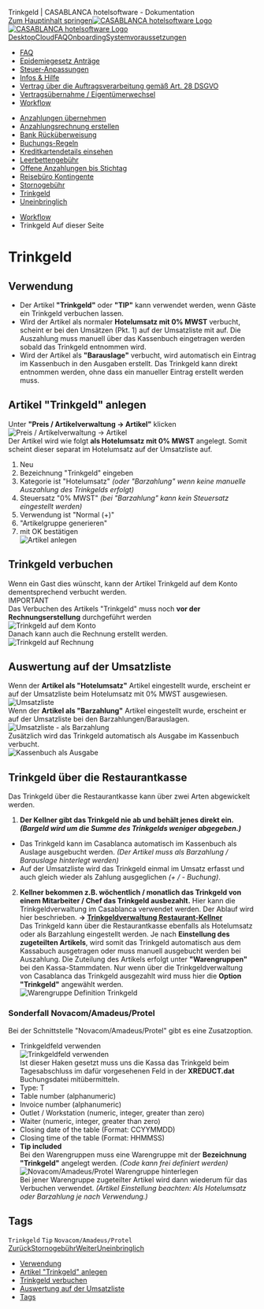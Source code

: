Trinkgeld | CASABLANCA hotelsoftware - Dokumentation  
[Zum Hauptinhalt springen](https://docs.casablanca.at/faq/workflow/tip/#__docusaurus_skipToContent_fallback)[![CASABLANCA hotelsoftware Logo](https://docs.casablanca.at/img/logo.png) ![CASABLANCA hotelsoftware Logo](https://docs.casablanca.at/img/Casablanca_LOGO_2022_neg.png)](https://docs.casablanca.at/) [Desktop](https://docs.casablanca.at/desktop/desktop/)[Cloud](https://docs.casablanca.at/cloud/cloud_systems/)[FAQ](https://docs.casablanca.at/faq)[Onboarding](https://docs.casablanca.at/onboarding/fiscalization)[Systemvoraussetzungen](https://docs.casablanca.at/system_requirements)  
* [FAQ](https://docs.casablanca.at/faq/)
* [Epidemiegesetz Anträge](https://docs.casablanca.at/faq/epidemic_law/)
* [Steuer-Anpassungen](https://docs.casablanca.at/faq/change_of_taxes/)
* [Infos & Hilfe](https://docs.casablanca.at/faq/info_help/block_vacancies)
* [Vertrag über die Auftragsverarbeitung gemäß Art. 28 DSGVO](https://docs.casablanca.at/faq/dsgvo/)
* [Vertragsübernahme / Eigentümerwechsel](https://docs.casablanca.at/faq/customer_change/)
* [Workflow](https://docs.casablanca.at/faq/workflow/)
+ [Anzahlungen übernehmen](https://docs.casablanca.at/faq/workflow/park_prepayment)
+ [Anzahlungsrechnung erstellen](https://docs.casablanca.at/faq/workflow/prepayment_invoice)
+ [Bank Rücküberweisung](https://docs.casablanca.at/faq/workflow/payback)
+ [Buchungs-Regeln](https://docs.casablanca.at/faq/workflow/booking_rules)
+ [Kreditkartendetails einsehen](https://docs.casablanca.at/faq/workflow/view_credit_card_details)
+ [Leerbettengebühr](https://docs.casablanca.at/faq/workflow/empty_bed_fee)
+ [Offene Anzahlungen bis Stichtag](https://docs.casablanca.at/faq/workflow/open_deposits)
+ [Reisebüro Kontingente](https://docs.casablanca.at/faq/workflow/travel_agency_contingents)
+ [Stornogebühr](https://docs.casablanca.at/faq/workflow/cancellation_fee)
+ [Trinkgeld](https://docs.casablanca.at/faq/workflow/tip)
+ [Uneinbringlich](https://docs.casablanca.at/faq/workflow/irrecoverable)  
* [Workflow](https://docs.casablanca.at/faq/workflow/)
* Trinkgeld
Auf dieser Seite

# Trinkgeld  
## Verwendung[](https://docs.casablanca.at/faq/workflow/tip/#verwendung "Direkter Link zu Verwendung")  
* Der Artikel **"Trinkgeld"** oder **"TIP"** kann verwendet werden, wenn Gäste ein Trinkgeld verbuchen lassen.
* Wird der Artikel als normaler **Hotelumsatz mit 0% MWST** verbucht, scheint er bei den Umsätzen (Pkt. 1) auf der Umsatzliste mit auf. Die Auszahlung muss manuell über das Kassenbuch eingetragen werden sobald das Trinkgeld entnommen wird.
* Wird der Artikel als **"Barauslage"** verbucht, wird automatisch ein Eintrag im Kassenbuch in den Ausgaben erstellt. Das Trinkgeld kann direkt entnommen werden, ohne dass ein manueller Eintrag erstellt werden muss.

## Artikel "Trinkgeld" anlegen[](https://docs.casablanca.at/faq/workflow/tip/#artikel-trinkgeld-anlegen "Direkter Link zu Artikel \"Trinkgeld\" anlegen")  
Unter **"Preis / Artikelverwaltung -> Artikel"** klicken  
![Preis / Artikelverwaltung -&gt; Artikel](https://docs.casablanca.at/assets/images/job_base_data-53e8f4869b8d61f60da13769e5845387.png "Preis / Artikelverwaltung -> Artikel")  
Der Artikel wird wie folgt **als Hotelumsatz mit 0% MWST** angelegt.
Somit scheint dieser separat im Hotelumsatz auf der Umsatzliste auf.  
1. Neu
2. Bezeichnung "Trinkgeld" eingeben
3. Kategorie ist "Hotelumsatz" *(oder "Barzahlung" wenn keine manuelle Auszahlung des Trinkgelds erfolgt)*
4. Steuersatz "0% MWST" *(bei "Barzahlung" kann kein Steuersatz eingestellt werden)*
5. Verwendung ist "Normal (+)"
6. "Artikelgruppe generieren"
7. mit OK bestätigen  
![Artikel anlegen](https://docs.casablanca.at/assets/images/insert_job-cfb31ac999598f54ce2fdba10ec45e14.png "Artikel anlegen")

## Trinkgeld verbuchen[](https://docs.casablanca.at/faq/workflow/tip/#trinkgeld-verbuchen "Direkter Link zu Trinkgeld verbuchen")  
Wenn ein Gast dies wünscht, kann der Artikel Trinkgeld auf dem Konto dementsprechend verbucht werden.  
IMPORTANT  
Das Verbuchen des Artikels "Trinkgeld" muss noch **vor der Rechnungserstellung** durchgeführt werden  
![Trinkgeld auf dem Konto](https://docs.casablanca.at/assets/images/tip_on_account-713bcbd8b1c30442f1bc2a0adfbfc57f.png "Trinkgeld auf dem Konto")  
Danach kann auch die Rechnung erstellt werden.  
![Trinkgeld auf Rechnung](https://docs.casablanca.at/assets/images/tip_on_invoice-838f3cc738ffd751f57e44918bf5fd27.png "Trinkgeld auf Rechnung")

## Auswertung auf der Umsatzliste[](https://docs.casablanca.at/faq/workflow/tip/#auswertung-auf-der-umsatzliste "Direkter Link zu Auswertung auf der Umsatzliste")  
Wenn der **Artikel als "Hotelumsatz"** Artikel eingestellt wurde, erscheint er auf der Umsatzliste beim Hotelumsatz mit 0% MWST ausgewiesen.  
![Umsatzliste](https://docs.casablanca.at/assets/images/sales_list-2294d831d0f780eaa92c70c10f3842eb.png "Umsatzliste")  
Wenn der **Artikel als "Barzahlung"** Artikel eingestellt wurde, erscheint er auf der Umsatzliste bei den Barzahlungen/Barauslagen.  
![Umsatzliste - als Barzahlung](https://docs.casablanca.at/assets/images/tip_as_bar-781ffb29df41a5f312db19678e7d1843.png "Umsatzliste - als Barzahlung")  
Zusätzlich wird das Trinkgeld automatisch als Ausgabe im Kassenbuch verbucht.  
![Kassenbuch als Ausgabe](https://docs.casablanca.at/assets/images/tip_cashbook-24a96a6bb4d3d0628fa294e2aa0a5a3e.png "Kassenbuch als Ausgabe")

## Trinkgeld über die Restaurantkasse[](https://docs.casablanca.at/faq/workflow/tip/#trinkgeld-über-die-restaurantkasse "Direkter Link zu Trinkgeld über die Restaurantkasse")  
Das Trinkgeld über die Restaurantkasse kann über zwei Arten abgewickelt werden.  
1. **Der Kellner gibt das Trinkgeld nie ab und behält jenes direkt ein. *(Bargeld wird um die Summe des Trinkgelds weniger abgegeben.)***
* Das Trinkgeld kann im Casablanca automatisch im Kassenbuch als Auslage ausgebucht werden. *(Der Artikel muss als Barzahlung / Barauslage hinterlegt werden)*
* Auf der Umsatzliste wird das Trinkgeld einmal im Umsatz erfasst und auch gleich wieder als Zahlung ausgeglichen *(+ / - Buchung)*.
2. **Kellner bekommen z.B. wöchentlich / monatlich das Trinkgeld von einem Mitarbeiter / Chef das Trinkgeld ausbezahlt.** Hier kann die Trinkgeldverwaltung im Casablanca verwendet werden. Der Ablauf wird hier beschrieben. **-> [Trinkgeldverwaltung Restaurant-Kellner](https://docs.casablanca.at/internal/desktop/cashbook/tip_management)**  
Das Trinkgeld kann über die Restaurantkasse ebenfalls als Hotelumsatz oder als Barzahlung eingestellt werden. Je nach **Einstellung des zugeteilten Artikels**, wird somit das Trinkgeld automatisch aus dem Kassabuch ausgetragen oder muss manuell ausgebucht werden bei Auszahlung. Die Zuteilung des Artikels erfolgt unter **"Warengruppen"** bei den Kassa-Stammdaten.
Nur wenn über die Trinkgeldverwaltung von Casablanca das Trinkgeld ausgezahlt wird muss hier die **Option "Trinkgeld"** angewählt werden.  
![Warengruppe Definition Trinkgeld](https://docs.casablanca.at/assets/images/kassa_commoditygroup_tip-5479fe1be1f363c7fe6e6d082b6aba59.png "Warengruppe Definition Trinkgeld")

### Sonderfall Novacom/Amadeus/Protel[](https://docs.casablanca.at/faq/workflow/tip/#sonderfall-novacomamadeusprotel "Direkter Link zu Sonderfall Novacom/Amadeus/Protel")  
Bei der Schnittstelle "Novacom/Amadeus/Protel" gibt es eine Zusatzoption.  
* Trinkgeldfeld verwenden  
![Trinkgeldfeld verwenden](https://docs.casablanca.at/assets/images/kassa_use_tip_field-788e385bbae4a98d9ea2fc01ef0e378c.png "Trinkgeldfeld verwenden")  
Ist dieser Haken gesetzt muss uns die Kassa das Trinkgeld beim Tagesabschluss im dafür vorgesehenen Feld in der **XREDUCT.dat** Buchungsdatei mitübermitteln.  
* Type: T
* Table number (alphanumeric)
* Invoice number (alphanumeric)
* Outlet / Workstation (numeric, integer, greater than zero)
* Waiter (numeric, integer, greater than zero)
* Closing date of the table (Format: CCYYMMDD)
* Closing time of the table (Format: HHMMSS)
* **Tip included**  
Bei den Warengruppen muss eine Warengruppe mit der **Bezeichnung "Trinkgeld"** angelegt werden. *(Code kann frei definiert werden)*  
![Novacom/Amadeus/Protel Warengruppe hinterlegen](https://docs.casablanca.at/assets/images/tip_novacom_protel_commoditygroup-8bbe1eeccbd42a201ec1d11bcb80828f.png "Novacom/Amadeus/Protel Warengruppe hinterlegen")  
Bei jener Warengruppe zugeteilter Artikel wird dann wiederum für das Verbuchen verwendet. *(Artikel Einstellung beachten: Als Hotelumsatz oder Barzahlung je nach Verwendung.)*

## Tags[](https://docs.casablanca.at/faq/workflow/tip/#tags "Direkter Link zu Tags")  
`Trinkgeld` `Tip` `Novacom/Amadeus/Protel`  
[ZurückStornogebühr](https://docs.casablanca.at/faq/workflow/cancellation_fee)[WeiterUneinbringlich](https://docs.casablanca.at/faq/workflow/irrecoverable)  
* [Verwendung](https://docs.casablanca.at/faq/workflow/tip/#verwendung)
* [Artikel "Trinkgeld" anlegen](https://docs.casablanca.at/faq/workflow/tip/#artikel-trinkgeld-anlegen)
* [Trinkgeld verbuchen](https://docs.casablanca.at/faq/workflow/tip/#trinkgeld-verbuchen)
* [Auswertung auf der Umsatzliste](https://docs.casablanca.at/faq/workflow/tip/#auswertung-auf-der-umsatzliste)
* [Tags](https://docs.casablanca.at/faq/workflow/tip/#tags)
